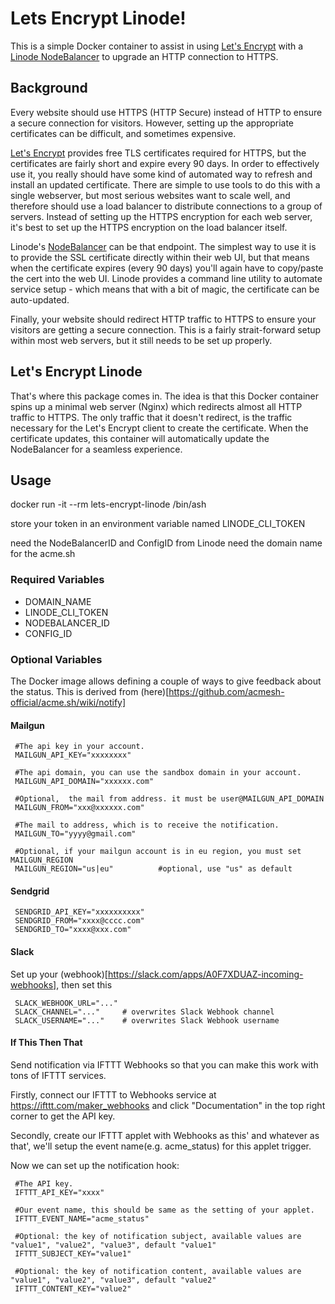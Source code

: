# Lets Encrypt Linode!

This is a simple Docker container to assist in using [Let's Encrypt](https://letsencrypt.org/) with a [Linode NodeBalancer](https://www.linode.com/products/nodebalancers/) to upgrade an HTTP connection to HTTPS.

## Background

Every website should use HTTPS (HTTP Secure) instead of HTTP to ensure a secure connection for visitors. However, setting up the appropriate certificates can be
difficult, and sometimes expensive.

[Let's Encrypt](https://letsencrypt.org/) provides free TLS certificates required for HTTPS, but the certificates are fairly short and expire every 90 days. In order to effectively use
it, you really should have some kind of automated way to refresh and install an updated certificate. There are simple to use tools to do this with a single webserver,
but most serious websites want to scale well, and therefore should use a load balancer to distribute connections to a group of servers. Instead of setting up the
HTTPS encryption for each web server, it's best to set up the HTTPS encryption on the load balancer itself.

Linode's [NodeBalancer](https://www.linode.com/products/nodebalancers/) can be that endpoint. The simplest way to use it is to provide the SSL certificate directly
within their web UI, but that means when the certificate expires (every 90 days) you'll again have to copy/paste the cert into the web UI. Linode provides a command
line utility to automate service setup - which means that with a bit of magic, the certificate can be auto-updated.

Finally, your website should redirect HTTP traffic to HTTPS to ensure your visitors are getting a secure connection. This is a fairly strait-forward setup within most
web servers, but it still needs to be set up properly.

## Let's Encrypt Linode

That's where this package comes in. The idea is that this Docker container spins up a minimal web server (Nginx) which redirects almost all HTTP traffic to HTTPS.
The only traffic that it doesn't redirect, is the traffic necessary for the Let's Encrypt client to create the certificate. When the certificate updates, this
container will automatically update the NodeBalancer for a seamless experience.

## Usage

docker run -it --rm lets-encrypt-linode /bin/ash

store your token in an environment variable named LINODE_CLI_TOKEN

need the NodeBalancerID and ConfigID from Linode
need the domain name for the acme.sh


### Required Variables

 * DOMAIN_NAME
 * LINODE_CLI_TOKEN
 * NODEBALANCER_ID
 * CONFIG_ID

### Optional Variables

The Docker image allows defining a couple of ways to give feedback about the status. This is derived from (here)[https://github.com/acmesh-official/acme.sh/wiki/notify]

#### Mailgun

```
 #The api key in your account.
 MAILGUN_API_KEY="xxxxxxxx"
 
 #The api domain, you can use the sandbox domain in your account.
 MAILGUN_API_DOMAIN="xxxxxx.com"
 
 #Optional,  the mail from address. it must be user@MAILGUN_API_DOMAIN
 MAILGUN_FROM="xxx@xxxxxx.com"
 
 #The mail to address, which is to receive the notification.
 MAILGUN_TO="yyyy@gmail.com"
 
 #Optional, if your mailgun account is in eu region, you must set MAILGUN_REGION
 MAILGUN_REGION="us|eu"          #optional, use "us" as default
```


#### Sendgrid

```
 SENDGRID_API_KEY="xxxxxxxxxx"
 SENDGRID_FROM="xxxx@cccc.com"
 SENDGRID_TO="xxxx@xxx.com"
```

#### Slack

Set up your (webhook)[https://slack.com/apps/A0F7XDUAZ-incoming-webhooks], then set this

```
 SLACK_WEBHOOK_URL="..."
 SLACK_CHANNEL="..."     # overwrites Slack Webhook channel
 SLACK_USERNAME="..."    # overwrites Slack Webhook username
```

#### If This Then That

Send notification via IFTTT Webhooks so that you can make this work with tons of IFTTT services.

Firstly, connect our IFTTT to Webhooks service at https://ifttt.com/maker_webhooks and click "Documentation" in the top right corner to get the API key.

Secondly, create our IFTTT applet with Webhooks as this' and whatever as that', we'll setup the event name(e.g. acme_status) for this applet trigger.

Now we can set up the notification hook:

```
 #The API key.
 IFTTT_API_KEY="xxxx"
 
 #Our event name, this should be same as the setting of your applet.
 IFTTT_EVENT_NAME="acme_status"
 
 #Optional: the key of notification subject, available values are "value1", "value2", "value3", default "value1"
 IFTTT_SUBJECT_KEY="value1"
 
 #Optional: the key of notification content, available values are "value1", "value2", "value3", default "value2"
 IFTTT_CONTENT_KEY="value2"
```
 

